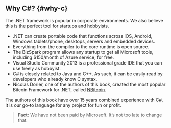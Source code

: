 ## Why C#? {#why-c}

The .NET framework is popular in corporate environments. We also believe this is the perfect tool for startups and hobbyists.

*   .NET can create portable code that functions across IOS, Android, Windows tablets/phone, desktops, servers and embedded devices.
*   Everything from the compiler to the core runtime is open source.
*   The BizSpark program allows any startup to get all Microsoft tools, including $150/month of Azure service, for free.
*   Visual Studio Community 2013 is a professional grade IDE that you can use freely as hobbyist.
*   C# is closely related to Java and C++. As such, it can be easily read by developers who already know C syntax.
*   Nicolas Dorier, one of the authors of this book, created the most popular Bitcoin Framework for .NET, called [NBitcoin](https://github.com/MetacoSA/NBitcoin).

The authors of this book have over 15 years combined experience with C#. It is our go-to language for any project for fun or profit.

> **Fact:** We have not been paid by Microsoft. It’s not too late to change that.
